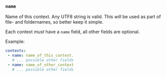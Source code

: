 ### `name`

Name of this context. Any UTF8 string is valid. This *will* be used as part of
file- and foldernames, so better keep it simple.

Each context *must* have a `name` field, all other fields are optional.

Example:

```yaml
contexts:
 - name: name_of_this_context.
   # ... possible other fields
 - name: name_of_other_context
   # ... possible other fields
```

